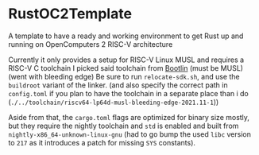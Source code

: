 # RustOC2Template
A template to have a ready and working environment to get Rust up and running on OpenComputers 2 RISC-V architecture

Currently it only provides a setup for RISC-V Linux MUSL and requires a RISC-V C toolchain
I picked said toolchain from [Bootlin](https://toolchains.bootlin.com/releases_riscv64-lp64d.html) (must be MUSL) (went with bleeding edge)
Be sure to run `relocate-sdk.sh`, and use the `buildroot` variant of the linker. (and also specify the correct path in `config.toml` if you plan to have the toolchain in a separate place than i do (`./../toolchain/riscv64-lp64d-musl-bleeding-edge-2021.11-1`))

Aside from that, the `cargo.toml` flags are optimized for binary size mostly, but they require the nightly toolchain and `std` is enabled and built from `nightly-x86_64-unknown-linux-gnu` (had to go bump the used `libc` version to `217` as it introduces a patch for missing `SYS` constants).
